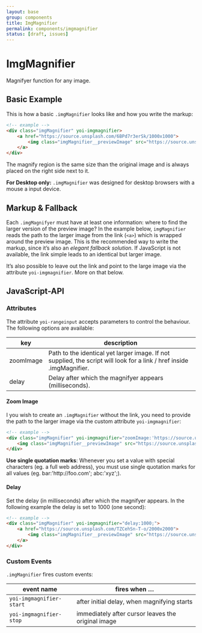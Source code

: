```yaml
---
layout: base
group: components
title: ImgMagnifier
permalink: components/imgmagnifier
status: [draft, issues]
---
```


# ImgMagnifier

<p class="intro">Magnifyer function for any image.</p>

## Basic Example

This is how a basic `.imgMagnifier` looks like and how you write the markup:

```html
<!-- example -->
<div class="imgMagnifier" yoi-imgmagnifier>
    <a href="https://source.unsplash.com/6BPd7r3erSk/1000x1000">
        <img class="imgMagnifier__previewImage" src="https://source.unsplash.com/6BPd7r3erSk/300x300" alt="" />
    </a>
</div>
```
The magnify region is the same size than the original image and is always placed on the right side next to it.

<p class="hint hint--negative"><b>For Desktop only:</b> <code>.imgMagnifier</code> was designed for desktop browsers with a mouse a input device.</p>

## Markup & Fallback

Each `.imgMagnifyer` must have at least one information: where to find the larger version of the preview image? In the example below, `imgMagnifier` reads the path to the larger image from the link (`<a>`) which is wrapped around the preview image. This is the recommended way to write the markup, since it’s also an _elegant fallback solution_. If JavaScript is not available, the link simple leads to an identical but larger image.

It’s also possible to leave out the link and point to the large image via the attribute `yoi-imgmagnifier`. More on that below.

## JavaScript-API

### Attributes

The attribute `yoi-rangeinput` accepts parameters to control the behaviour. The following options are available:

| key       | description                                                                                                           |
| --------- | --------------------------------------------------------------------------------------------------------------------- |
| zoomImage | Path to the identical yet larger image. If not supplied, the script will look for a link / href inside .imgMagnifier. |
| delay     | Delay after which the magnifyer appears (milliseconds).                                                               |

#### Zoom Image

I you wish to create an `.imgMagnifier` without the link, you need to provide the path to the larger image via the custom attribute `yoi-imgmagnifier`:

```html
<!-- example -->
<div class="imgMagnifier" yoi-imgmagnifier="zoomImage:'https://source.unsplash.com/bnYXiSr-Dss/2000x2000';">
    <img class="imgMagnifier__previewImage" src="https://source.unsplash.com/bnYXiSr-Dss/300x300" alt="" />
</div>
```

<p class="hint hint--negative"><b>Use single quotation marks</b>: Whenever you set a value with special characters (eg. a full web address), you must use single quotation marks for all values (eg. bar:'http://foo.com'; abc:'xyz';).</p>

#### Delay

Set the delay (in milliseconds) after which the magnifyer appears. In the following example the delay is set to 1000 (one second):

```html
<!-- example -->
<div class="imgMagnifier" yoi-imgmagnifier="delay:1000;">
    <a href="https://source.unsplash.com/TZCehSn-T-o/2000x2000">
        <img class="imgMagnifier__previewImage" src="https://source.unsplash.com/TZCehSn-T-o/300x300" alt="" />
    </a>
</div>
```

### Custom Events

`.imgMagnifier` fires custom events:

| event name               | fires when …                                       |
| ------------------------ | -------------------------------------------------- |
| `yoi-imgmagnifier-start` | after initial delay, when magnifying starts        |
| `yoi-imgmagnifier-stop`  | immediately after cursor leaves the original image |